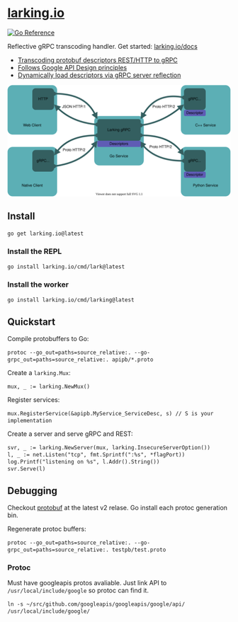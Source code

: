 # [larking.io](https://larking.io)

[![Go Reference](https://pkg.go.dev/badge/larking.io.svg)](https://pkg.go.dev/larking.io)

Reflective gRPC transcoding handler. Get started: [larking.io/docs](https://larking.io/docs)

- [Transcoding protobuf descriptors REST/HTTP to gRPC](https://cloud.google.com/endpoints/docs/grpc/transcoding)
- [Follows Google API Design principles](https://cloud.google.com/apis/design)
- [Dynamically load descriptors via gRPC server reflection](https://github.com/grpc/grpc/blob/master/doc/server-reflection.md)

<div align="center">
<img src="docs/larking.svg" />
</div>


## Install

```
go get larking.io@latest
```

### Install the REPL

```
go install larking.io/cmd/lark@latest
```

### Install the worker

```
go install larking.io/cmd/larking@latest
```

## Quickstart

Compile protobuffers to Go:
```
protoc --go_out=paths=source_relative:. --go-grpc_out=paths=source_relative:. apipb/*.proto
```

Create a `larking.Mux`:
```
mux, _ := larking.NewMux()
```

Register services:
```
mux.RegisterService(&apipb.MyService_ServiceDesc, s) // S is your implementation
```

Create a server and serve gRPC and REST:
```
svr, _ := larking.NewServer(mux, larking.InsecureServerOption())
l, _ := net.Listen("tcp", fmt.Sprintf(":%s", *flagPort))
log.Printf("listening on %s", l.Addr().String())
svr.Serve(l)
```

## Debugging

Checkout [protobuf](https://github.com/golang/protobuf) at the latest v2 relase.
Go install each protoc generation bin.

Regenerate protoc buffers:

```
protoc --go_out=paths=source_relative:. --go-grpc_out=paths=source_relative:. testpb/test.proto
```

### Protoc

Must have googleapis protos avaliable.
Just link API to `/usr/local/include/google` so protoc can find it.
```
ln -s ~/src/github.com/googleapis/googleapis/google/api/ /usr/local/include/google/
```
